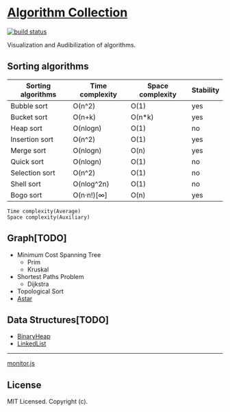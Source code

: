 # [Algorithm Collection](//github.com/xudafeng/algorithm-collection)

[![build status][travis-image]][travis-url]

Visualization and Audibilization of algorithms.

[travis-image]: https://img.shields.io/travis/xudafeng/algorithm-collection.svg?style=flat-square
[travis-url]: https://travis-ci.org/xudafeng/algorithm-collection

## Sorting algorithms

| Sorting algorithms | Time complexity | Space complexity | Stability |
| ------------------ | --------------- | ---------------- | --------- |
| Bubble sort        | O(n^2)          | O(1)             | yes       |
| Bucket sort        | O(n+k)          | O(n*k)           | yes       |
| Heap sort          | O(nlogn)        | O(1)             | no        |
| Insertion sort     | O(n^2)          | O(1)             | yes       |
| Merge sort         | O(nlogn)        | O(n)             | yes       |
| Quick sort         | O(nlogn)        | O(1)             | no        |
| Selection sort     | O(n^2)          | O(1)             | no        |
| Shell sort         | O(nlog^2n)      | O(1)             | no        |
| Bogo sort          | O(n·n!)[∞]      | O(n)             | yes       |

```
Time complexity(Average)
Space complexity(Auxiliary)
```

## Graph[TODO]

- Minimum Cost Spanning Tree
  - Prim
  - Kruskal
- Shortest Paths Problem
  - Dijkstra
- Topological Sort
- [Astar](//github.com/xudafeng/AStar)

## Data Structures[TODO]

- [BinaryHeap](//github.com/xudafeng/BinaryHeap)
- [LinkedList](//github.com/xudafeng/autoresponsive-common)

---

[monitor.js](//github.com/xudafeng/monitor.js)

## License

MIT Licensed. Copyright (c).
